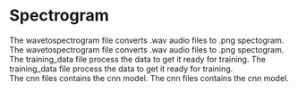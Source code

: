 # Spectrogram
The wavetospectrogram file converts .wav audio files to .png spectogram.	The wavetospectrogram file converts .wav audio files to .png spectogram. <br />
The training_data file process the data to get it ready for training.	The training_data file process the data to get it ready for training. <br />
The cnn files contains the cnn model.	The cnn files contains the cnn model.
